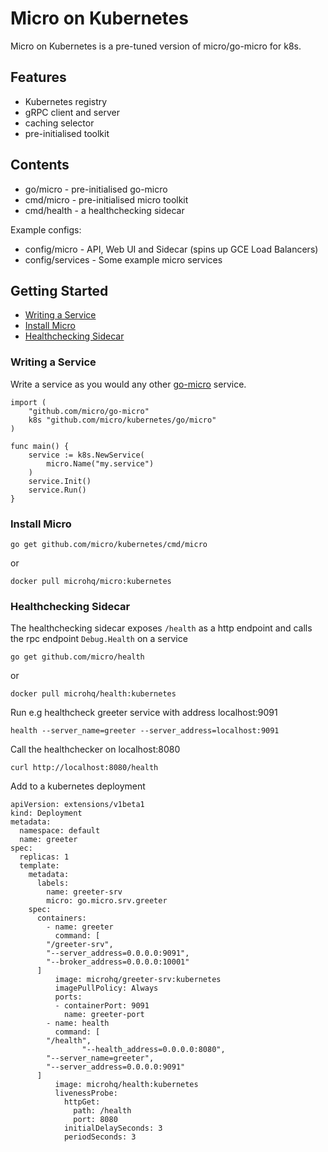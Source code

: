 # Micro on Kubernetes

Micro on Kubernetes is a pre-tuned version of micro/go-micro for k8s.

## Features

- Kubernetes registry
- gRPC client and server
- caching selector
- pre-initialised toolkit

## Contents

- go/micro - pre-initialised go-micro
- cmd/micro - pre-initialised micro toolkit
- cmd/health - a healthchecking sidecar 

Example configs:

- config/micro - API, Web UI and Sidecar (spins up GCE Load Balancers)
- config/services - Some example micro services

## Getting Started

- [Writing a Service](#writing-a-service)
- [Install Micro](#install-micro)
- [Healthchecking Sidecar](#healthchecking-sidecar)

### Writing a Service

Write a service as you would any other [go-micro](https://github.com/micro/go-micro) service.

```
import (
	"github.com/micro/go-micro"
	k8s "github.com/micro/kubernetes/go/micro"
)

func main() {
	service := k8s.NewService(
		micro.Name("my.service")
	)
	service.Init()
	service.Run()
}
```

### Install Micro

```
go get github.com/micro/kubernetes/cmd/micro
```

or

```
docker pull microhq/micro:kubernetes
```

### Healthchecking Sidecar

The healthchecking sidecar exposes `/health` as a http endpoint and calls the rpc endpoint `Debug.Health` on a service


```
go get github.com/micro/health
```

or

```
docker pull microhq/health:kubernetes
```

Run e.g healthcheck greeter service with address localhost:9091

```
health --server_name=greeter --server_address=localhost:9091
```

Call the healthchecker on localhost:8080

```
curl http://localhost:8080/health
```

Add to a kubernetes deployment

```
apiVersion: extensions/v1beta1
kind: Deployment
metadata:
  namespace: default
  name: greeter
spec:
  replicas: 1
  template:
    metadata:
      labels:
        name: greeter-srv
        micro: go.micro.srv.greeter
    spec:
      containers:
        - name: greeter
          command: [
		"/greeter-srv",
		"--server_address=0.0.0.0:9091",
		"--broker_address=0.0.0.0:10001"
	  ]
          image: microhq/greeter-srv:kubernetes
          imagePullPolicy: Always
          ports:
          - containerPort: 9091
            name: greeter-port
        - name: health
          command: [
		"/health",
                "--health_address=0.0.0.0:8080",
		"--server_name=greeter",
		"--server_address=0.0.0.0:9091"
	  ]
          image: microhq/health:kubernetes
          livenessProbe:
            httpGet:
              path: /health
              port: 8080
            initialDelaySeconds: 3
            periodSeconds: 3
```
